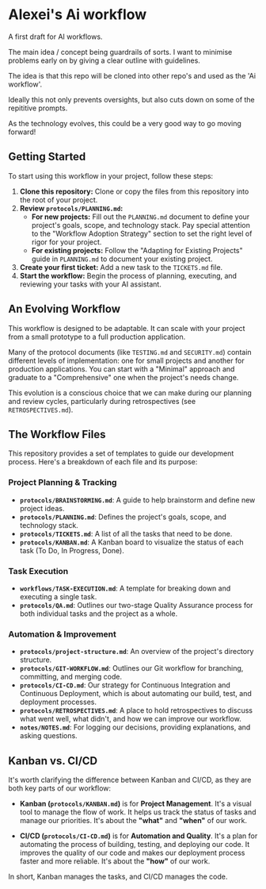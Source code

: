 # Alexei's Ai workflow

A first draft for AI workflows.

The main idea / concept being guardrails of sorts. I want to minimise problems early on by giving a clear outline with guidelines.

The idea is that this repo will be cloned into other repo's and used as the 'Ai workflow'. 

Ideally this not only prevents oversights, but also cuts down on some of the repititive prompts.

As the technology evolves, this could be a very good way to go moving forward!

## Getting Started

To start using this workflow in your project, follow these steps:

1.  **Clone this repository:** Clone or copy the files from this repository into the root of your project.
2.  **Review `protocols/PLANNING.md`:**
    *   **For new projects:** Fill out the `PLANNING.md` document to define your project's goals, scope, and technology stack. Pay special attention to the "Workflow Adoption Strategy" section to set the right level of rigor for your project.
    *   **For existing projects:** Follow the "Adapting for Existing Projects" guide in `PLANNING.md` to document your existing project.
3.  **Create your first ticket:** Add a new task to the `TICKETS.md` file.
4.  **Start the workflow:** Begin the process of planning, executing, and reviewing your tasks with your AI assistant.

## An Evolving Workflow

This workflow is designed to be adaptable. It can scale with your project from a small prototype to a full production application.

Many of the protocol documents (like `TESTING.md` and `SECURITY.md`) contain different levels of implementation: one for small projects and another for production applications. You can start with a "Minimal" approach and graduate to a "Comprehensive" one when the project's needs change.

This evolution is a conscious choice that we can make during our planning and review cycles, particularly during retrospectives (see `RETROSPECTIVES.md`).

## The Workflow Files

This repository provides a set of templates to guide our development process. Here's a breakdown of each file and its purpose:

### Project Planning & Tracking

*   **`protocols/BRAINSTORMING.md`**: A guide to help brainstorm and define new project ideas.
*   **`protocols/PLANNING.md`**: Defines the project's goals, scope, and technology stack.
*   **`protocols/TICKETS.md`**: A list of all the tasks that need to be done.
*   **`protocols/KANBAN.md`**: A Kanban board to visualize the status of each task (To Do, In Progress, Done).

### Task Execution

*   **`workflows/TASK-EXECUTION.md`**: A template for breaking down and executing a single task.
*   **`protocols/QA.md`**: Outlines our two-stage Quality Assurance process for both individual tasks and the project as a whole.

### Automation & Improvement

*   **`protocols/project-structure.md`**: An overview of the project's directory structure.
*   **`protocols/GIT-WORKFLOW.md`**: Outlines our Git workflow for branching, committing, and merging code.
*   **`protocols/CI-CD.md`**: Our strategy for Continuous Integration and Continuous Deployment, which is about automating our build, test, and deployment processes.
*   **`protocols/RETROSPECTIVES.md`**: A place to hold retrospectives to discuss what went well, what didn't, and how we can improve our workflow.
*   **`notes/NOTES.md`**: For logging our decisions, providing explanations, and asking questions.

## Kanban vs. CI/CD

It's worth clarifying the difference between Kanban and CI/CD, as they are both key parts of our workflow:

*   **Kanban (`protocols/KANBAN.md`)** is for **Project Management**. It's a visual tool to manage the flow of work. It helps us track the status of tasks and manage our priorities. It's about the **"what"** and **"when"** of our work.

*   **CI/CD (`protocols/CI-CD.md`)** is for **Automation and Quality**. It's a plan for automating the process of building, testing, and deploying our code. It improves the quality of our code and makes our deployment process faster and more reliable. It's about the **"how"** of our work.

In short, Kanban manages the tasks, and CI/CD manages the code.
